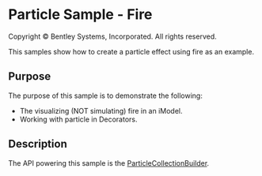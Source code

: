 # Particle Sample - Fire

Copyright © Bentley Systems, Incorporated. All rights reserved.

This samples show how to create a particle effect using fire as an example.

## Purpose

The purpose of this sample is to demonstrate the following:

* The visualizing (NOT simulating) fire in an iModel.
* Working with particle in Decorators.

## Description

The API powering this sample is the [ParticleCollectionBuilder]().  
